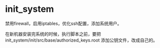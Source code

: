 # init_system
禁用firewall，启用iptables，优化ssh配置，添加系统用户。

在新机器安装完系统的时候，执行脚本之前，要把init_system/init/src/base/authorized_keys.root 添加公钥文件，改成自己的。
